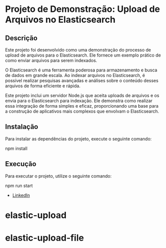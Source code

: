 # Projeto de Demonstração: Upload de Arquivos no Elasticsearch

## Descrição
Este projeto foi desenvolvido como uma demonstração do processo de upload de arquivos para o Elasticsearch. Ele fornece um exemplo prático de como enviar arquivos para serem indexados.

O Elasticsearch é uma ferramenta poderosa para armazenamento e busca de dados em grande escala. Ao indexar arquivos no Elasticsearch, é possível realizar pesquisas avançadas e análises sobre o conteúdo desses arquivos de forma eficiente e rápida.

Este projeto inclui um servidor Node.js que aceita uploads de arquivos e os envia para o Elasticsearch para indexação. Ele demonstra como realizar essa integração de forma simples e eficaz, proporcionando uma base para a construção de aplicativos mais complexos que envolvam o Elasticsearch.

## Instalação
Para instalar as dependências do projeto, execute o seguinte comando:

npm install


## Execução
Para executar o projeto, utilize o seguinte comando:

npm run start


- [LinkedIn](https://www.linkedin.com/in/mathcard-dev/)
# elastic-upload
# elastic-upload-file